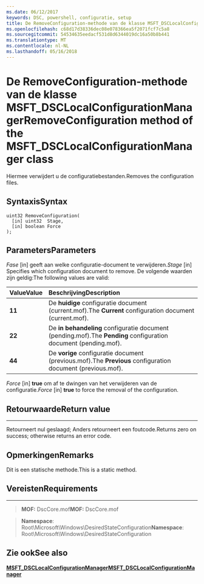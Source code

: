 ```yaml
---
ms.date: 06/12/2017
keywords: DSC, powershell, configuratie, setup
title: De RemoveConfiguration-methode van de klasse MSFT_DSCLocalConfigurationManager
ms.openlocfilehash: c68d17d38336dec08e078366ea5f2071fcf7c5a8
ms.sourcegitcommit: 54534635eedacf531d8d6344019dc16a50b8b441
ms.translationtype: MT
ms.contentlocale: nl-NL
ms.lasthandoff: 05/16/2018
---
```

# <a name="removeconfiguration-method-of-the-msftdsclocalconfigurationmanager-class"></a><span data-ttu-id="686c5-103">De RemoveConfiguration-methode van de klasse MSFT_DSCLocalConfigurationManager</span><span class="sxs-lookup"><span data-stu-id="686c5-103">RemoveConfiguration method of the MSFT_DSCLocalConfigurationManager class</span></span>

<span data-ttu-id="686c5-104">Hiermee verwijdert u de configuratiebestanden.</span><span class="sxs-lookup"><span data-stu-id="686c5-104">Removes the configuration files.</span></span>

<a name="syntax"></a><span data-ttu-id="686c5-105">Syntaxis</span><span class="sxs-lookup"><span data-stu-id="686c5-105">Syntax</span></span>
------

```mof
uint32 RemoveConfiguration(
  [in] uint32  Stage,
  [in] boolean Force
);
```

<a name="parameters"></a><span data-ttu-id="686c5-106">Parameters</span><span class="sxs-lookup"><span data-stu-id="686c5-106">Parameters</span></span>
----------

<span data-ttu-id="686c5-107">*Fase* \[in\] geeft aan welke configuratie-document te verwijderen.</span><span class="sxs-lookup"><span data-stu-id="686c5-107">*Stage* \[in\] Specifies which configuration document to remove.</span></span> <span data-ttu-id="686c5-108">De volgende waarden zijn geldig:</span><span class="sxs-lookup"><span data-stu-id="686c5-108">The following values are valid:</span></span>

|<span data-ttu-id="686c5-109">Value</span><span class="sxs-lookup"><span data-stu-id="686c5-109">Value</span></span> |<span data-ttu-id="686c5-110">Beschrijving</span><span class="sxs-lookup"><span data-stu-id="686c5-110">Description</span></span> |
|:--- |:---|
|<span data-ttu-id="686c5-111">**1**</span><span class="sxs-lookup"><span data-stu-id="686c5-111">**1**</span></span> | <span data-ttu-id="686c5-112">De **huidige** configuratie document (current.mof).</span><span class="sxs-lookup"><span data-stu-id="686c5-112">The **Current** configuration document (current.mof).</span></span> |
|<span data-ttu-id="686c5-113">**2**</span><span class="sxs-lookup"><span data-stu-id="686c5-113">**2**</span></span> | <span data-ttu-id="686c5-114">De **in behandeling** configuratie document (pending.mof).</span><span class="sxs-lookup"><span data-stu-id="686c5-114">The **Pending** configuration document (pending.mof).</span></span>  |
|<span data-ttu-id="686c5-115">**4**</span><span class="sxs-lookup"><span data-stu-id="686c5-115">**4**</span></span> | <span data-ttu-id="686c5-116">De **vorige** configuratie document (previous.mof).</span><span class="sxs-lookup"><span data-stu-id="686c5-116">The **Previous** configuration document (previous.mof).</span></span> |

<span data-ttu-id="686c5-117">*Force* \[in\] **true** om af te dwingen van het verwijderen van de configuratie.</span><span class="sxs-lookup"><span data-stu-id="686c5-117">*Force* \[in\] **true** to force the removal of the configuration.</span></span>

## <a name="return-value"></a><span data-ttu-id="686c5-118">Retourwaarde</span><span class="sxs-lookup"><span data-stu-id="686c5-118">Return value</span></span>
------------

<span data-ttu-id="686c5-119">Retourneert nul geslaagd; Anders retourneert een foutcode.</span><span class="sxs-lookup"><span data-stu-id="686c5-119">Returns zero on success; otherwise returns an error code.</span></span>

## <a name="remarks"></a><span data-ttu-id="686c5-120">Opmerkingen</span><span class="sxs-lookup"><span data-stu-id="686c5-120">Remarks</span></span>

<span data-ttu-id="686c5-121">Dit is een statische methode.</span><span class="sxs-lookup"><span data-stu-id="686c5-121">This is a static method.</span></span>

## <a name="requirements"></a><span data-ttu-id="686c5-122">Vereisten</span><span class="sxs-lookup"><span data-stu-id="686c5-122">Requirements</span></span>
------------
><span data-ttu-id="686c5-123">**MOF:** DscCore.mof</span><span class="sxs-lookup"><span data-stu-id="686c5-123">**MOF:** DscCore.mof</span></span>

><span data-ttu-id="686c5-124">**Namespace**: Root\Microsoft\Windows\DesiredStateConfiguration</span><span class="sxs-lookup"><span data-stu-id="686c5-124">**Namespace**: Root\Microsoft\Windows\DesiredStateConfiguration</span></span>


## <a name="see-also"></a><span data-ttu-id="686c5-125">Zie ook</span><span class="sxs-lookup"><span data-stu-id="686c5-125">See also</span></span>


[<span data-ttu-id="686c5-126">**MSFT_DSCLocalConfigurationManager**</span><span class="sxs-lookup"><span data-stu-id="686c5-126">**MSFT_DSCLocalConfigurationManager**</span></span>](msft-dsclocalconfigurationmanager.md)